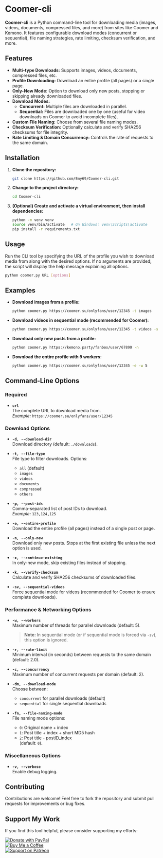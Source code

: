 # Coomer-cli

**Coomer-cli** is a Python command-line tool for downloading media (images, videos, documents, compressed files, and more) from sites like Coomer and Kemono. It features configurable download modes (concurrent or sequential), file naming strategies, rate limiting, checksum verification, and more.

## Features

- **Multi-type Downloads:** Supports images, videos, documents, compressed files, etc.
- **Profile Downloading:** Download an entire profile (all pages) or a single page.
- **Only-New Mode:** Option to download only new posts, stopping or skipping already downloaded files.
- **Download Modes:**  
  - **Concurrent:** Multiple files are downloaded in parallel.  
  - **Sequential:** Files are downloaded one by one (useful for video downloads on Coomer to avoid incomplete files).
- **Custom File Naming:** Choose from several file naming modes.
- **Checksum Verification:** Optionally calculate and verify SHA256 checksums for file integrity.
- **Rate Limiting & Domain Concurrency:** Controls the rate of requests to the same domain.

## Installation

1. **Clone the repository:**

   ```bash
   git clone https://github.com/Emy69/Coomer-cli.git
   ```

2. **Change to the project directory:**

   ```bash
   cd Coomer-cli
   ```

3. **(Optional) Create and activate a virtual environment, then install dependencies:**

   ```bash
   python -m venv venv
   source venv/bin/activate   # On Windows: venv\Scripts\activate
   pip install -r requirements.txt
   ```

## Usage

Run the CLI tool by specifying the URL of the profile you wish to download media from along with the desired options. If no arguments are provided, the script will display the help message explaining all options.

```bash
python coomer.py URL [options]
```

## Examples

- **Download images from a profile:**

  ```bash
  python coomer.py https://coomer.su/onlyfans/user/12345 -t images
  ```

- **Download videos in sequential mode (recommended for Coomer):**

  ```bash
  python coomer.py https://coomer.su/onlyfans/user/12345 -t videos -sv
  ```

- **Download only new posts from a profile:**

  ```bash
  python coomer.py https://kemono.party/fanbox/user/67890 -n
  ```

- **Download the entire profile with 5 workers:**

  ```bash
  python coomer.py https://coomer.su/onlyfans/user/12345 -e -w 5
  ```

## Command-Line Options

### Required

- **`url`**  
  The complete URL to download media from.  
  _Example:_ `https://coomer.su/onlyfans/user/12345`

### Download Options

- **`-d, --download-dir`**  
  Download directory (default: `./downloads`).

- **`-t, --file-type`**  
  File type to filter downloads. Options:  
  - `all` (default)  
  - `images`  
  - `videos`  
  - `documents`  
  - `compressed`  
  - `others`

- **`-p, --post-ids`**  
  Comma-separated list of post IDs to download.  
  _Example:_ `123,124,125`

- **`-e, --entire-profile`**  
  Download the entire profile (all pages) instead of a single post or page.

- **`-n, --only-new`**  
  Download only new posts. Stops at the first existing file unless the next option is used.

- **`-x, --continue-existing`**  
  In only-new mode, skip existing files instead of stopping.

- **`-k, --verify-checksum`**  
  Calculate and verify SHA256 checksums of downloaded files.

- **`-sv, --sequential-videos`**  
  Force sequential mode for videos (recommended for Coomer to ensure complete downloads).

### Performance & Networking Options

- **`-w, --workers`**  
  Maximum number of threads for parallel downloads (default: 5).  
  > **Note:** In sequential mode (or if sequential mode is forced via `-sv`), this option is ignored.

- **`-r, --rate-limit`**  
  Minimum interval (in seconds) between requests to the same domain (default: 2.0).

- **`-c, --concurrency`**  
  Maximum number of concurrent requests per domain (default: 2).

- **`-dm, --download-mode`**  
  Choose between:  
    - `concurrent` for parallel downloads (default)  
    - `sequential` for single sequential downloads

- **`-fn, --file-naming-mode`**  
  File naming mode options:  
    - `0`: Original name + index  
    - `1`: Post title + index + short MD5 hash  
    - `2`: Post title - postID_index  
  (default: `0`).

### Miscellaneous Options

- **`-v, --verbose`**  
  Enable debug logging.

## Contributing

Contributions are welcome! Feel free to fork the repository and submit pull requests for improvements or bug fixes.

## Support My Work

If you find this tool helpful, please consider supporting my efforts:

[![Donate with PayPal](https://img.shields.io/badge/Donate-PayPal-blue.svg?logo=paypal&style=for-the-badge)](https://www.paypal.com/paypalme/Emy699)  
[![Buy Me a Coffee](https://img.shields.io/badge/Buy%20Me%20a%20Coffee-FFDD00.svg?style=for-the-badge&logo=buy-me-a-coffee&logoColor=black)](https://buymeacoffee.com/emy_69)  
[![Support on Patreon](https://img.shields.io/badge/Support%20on%20Patreon-FF424D.svg?style=for-the-badge&logo=patreon&logoColor=white)](https://www.patreon.com/emy69)